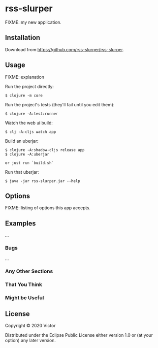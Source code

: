 # rss-slurper

FIXME: my new application.

## Installation

Download from https://github.com/rss-slurper/rss-slurper.

## Usage

FIXME: explanation

Run the project directly:

    $ clojure -m core

Run the project's tests (they'll fail until you edit them):

    $ clojure -A:test:runner

Watch the web ui build:
    
    $ clj -A:cljs watch app 
    
Build an uberjar:

    $ clojure -A:shadow-cljs release app
    $ clojure -A:uberjar
    
    or just run `build.sh`

Run that uberjar:

    $ java -jar rss-slurper.jar --help

## Options

FIXME: listing of options this app accepts.

## Examples

...

### Bugs

...

### Any Other Sections
### That You Think
### Might be Useful

## License

Copyright © 2020 Victor

Distributed under the Eclipse Public License either version 1.0 or (at
your option) any later version.
